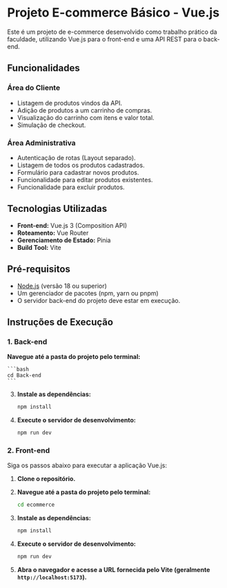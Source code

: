 # Projeto E-commerce Básico - Vue.js

Este é um projeto de e-commerce desenvolvido como trabalho prático da faculdade, utilizando Vue.js para o front-end e uma API REST para o back-end.

## Funcionalidades

### Área do Cliente

- Listagem de produtos vindos da API.
- Adição de produtos a um carrinho de compras.
- Visualização do carrinho com itens e valor total.
- Simulação de checkout.

### Área Administrativa

- Autenticação de rotas (Layout separado).
- Listagem de todos os produtos cadastrados.
- Formulário para cadastrar novos produtos.
- Funcionalidade para editar produtos existentes.
- Funcionalidade para excluir produtos.

## Tecnologias Utilizadas

- **Front-end:** Vue.js 3 (Composition API)
- **Roteamento:** Vue Router
- **Gerenciamento de Estado:** Pinia
- **Build Tool:** Vite

## Pré-requisitos

- [Node.js](https://nodejs.org/) (versão 18 ou superior)
- Um gerenciador de pacotes (npm, yarn ou pnpm)
- O servidor back-end do projeto deve estar em execução.

## Instruções de Execução

### 1. Back-end

**Navegue até a pasta do projeto pelo terminal:**

    ```bash
    cd Back-end
    ```

3.  **Instale as dependências:**

    ```bash
    npm install
    ```

4.  **Execute o servidor de desenvolvimento:**

    ```bash
    npm run dev
    ```

### 2. Front-end

Siga os passos abaixo para executar a aplicação Vue.js:

1.  **Clone o repositório.**

2.  **Navegue até a pasta do projeto pelo terminal:**

    ```bash
    cd ecommerce
    ```

3.  **Instale as dependências:**

    ```bash
    npm install
    ```

4.  **Execute o servidor de desenvolvimento:**

    ```bash
    npm run dev
    ```

5.  **Abra o navegador e acesse a URL fornecida pelo Vite (geralmente `http://localhost:5173`).**
